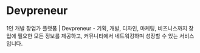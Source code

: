 # Devpreneur
1인 개발 창업가 플랫폼 | Devpreneur - 기획, 개발, 디자인, 마케팅, 비즈니스까지 창업에 필요한 모든 정보를 제공하고, 커뮤니티에서 네트워킹하며 성장할 수 있는 서비스입니다.
